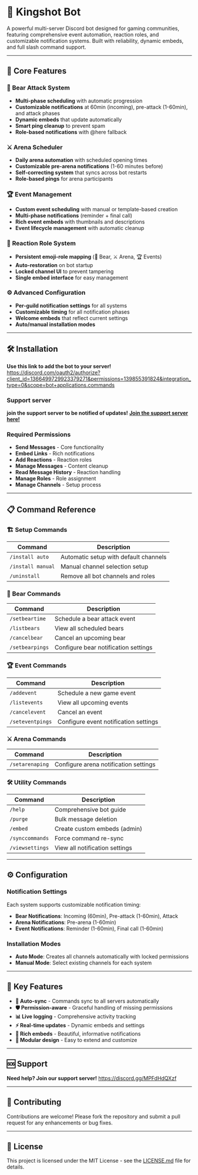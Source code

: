 # 🏹 Kingshot Bot

A powerful multi-server Discord bot designed for gaming communities, featuring comprehensive event automation, reaction roles, and customizable notification systems. Built with reliability, dynamic embeds, and full slash command support.

---

## 🚀 Core Features

### 🐻 **Bear Attack System**
- **Multi-phase scheduling** with automatic progression
- **Customizable notifications** at 60min (incoming), pre-attack (1-60min), and attack phases
- **Dynamic embeds** that update automatically
- **Smart ping cleanup** to prevent spam
- **Role-based notifications** with @here fallback

### ⚔️ **Arena Scheduler**
- **Daily arena automation** with scheduled opening times
- **Customizable pre-arena notifications** (1-60 minutes before)
- **Self-correcting system** that syncs across bot restarts
- **Role-based pings** for arena participants

### 🏆 **Event Management**
- **Custom event scheduling** with manual or template-based creation
- **Multi-phase notifications** (reminder + final call)
- **Rich event embeds** with thumbnails and descriptions
- **Event lifecycle management** with automatic cleanup

### 📜 **Reaction Role System**
- **Persistent emoji-role mapping** (🐻 Bear, ⚔️ Arena, 🏆 Events)
- **Auto-restoration** on bot startup
- **Locked channel UI** to prevent tampering
- **Single embed interface** for easy management

### ⚙️ **Advanced Configuration**
- **Per-guild notification settings** for all systems
- **Customizable timing** for all notification phases
- **Welcome embeds** that reflect current settings
- **Auto/manual installation modes**

---

## 🛠️ Installation
**Use this link to add the bot to your server!**
https://discord.com/oauth2/authorize?client_id=1366499729923379271&permissions=139855391824&integration_type=0&scope=bot+applications.commands

### Support server
**join the support server to be notified of updates!**
[**Join the support server here!**](https://discord.gg/MPFdHdQXzf)

### Required Permissions
- **Send Messages** - Core functionality
- **Embed Links** - Rich notifications
- **Add Reactions** - Reaction roles
- **Manage Messages** - Content cleanup
- **Read Message History** - Reaction handling
- **Manage Roles** - Role assignment
- **Manage Channels** - Setup process

---

## 📋 Command Reference

### 🏗️ **Setup Commands**
| Command | Description |
|---------|-------------|
| `/install auto` | Automatic setup with default channels |
| `/install manual` | Manual channel selection setup |
| `/uninstall` | Remove all bot channels and roles |

### 🐻 **Bear Commands**
| Command | Description |
|---------|-------------|
| `/setbeartime` | Schedule a bear attack event |
| `/listbears` | View all scheduled bears |
| `/cancelbear` | Cancel an upcoming bear |
| `/setbearpings` | Configure bear notification settings |

### 🏆 **Event Commands**
| Command | Description |
|---------|-------------|
| `/addevent` | Schedule a new game event |
| `/listevents` | View all upcoming events |
| `/cancelevent` | Cancel an event |
| `/seteventpings` | Configure event notification settings |

### ⚔️ **Arena Commands**
| Command | Description |
|---------|-------------|
| `/setarenaping` | Configure arena notification settings |

### 🛠️ **Utility Commands**
| Command | Description |
|---------|-------------|
| `/help` | Comprehensive bot guide |
| `/purge` | Bulk message deletion |
| `/embed` | Create custom embeds (admin) |
| `/synccommands` | Force command re-sync |
| `/viewsettings` | View all notification settings |

---

## ⚙️ Configuration

### Notification Settings
Each system supports customizable notification timing:

- **Bear Notifications**: Incoming (60min), Pre-attack (1-60min), Attack
- **Arena Notifications**: Pre-arena (1-60min)
- **Event Notifications**: Reminder (1-60min), Final call (1-60min)

### Installation Modes
- **Auto Mode**: Creates all channels automatically with locked permissions
- **Manual Mode**: Select existing channels for each system

---

## 🎯 Key Features

- **🔄 Auto-sync** - Commands sync to all servers automatically
- **🛡️ Permission-aware** - Graceful handling of missing permissions
- **📊 Live logging** - Comprehensive activity tracking
- **⚡ Real-time updates** - Dynamic embeds and settings
- **🎨 Rich embeds** - Beautiful, informative notifications
- **🔧 Modular design** - Easy to extend and customize

---

## 🆘 Support

**Need help? Join our support server!**
https://discord.gg/MPFdHdQXzf

---

## 🤝 Contributing

Contributions are welcome! Please fork the repository and submit a pull request for any enhancements or bug fixes.

---

## 📄 License

This project is licensed under the MIT License - see the [LICENSE.md](LICENSE.md) file for details.


